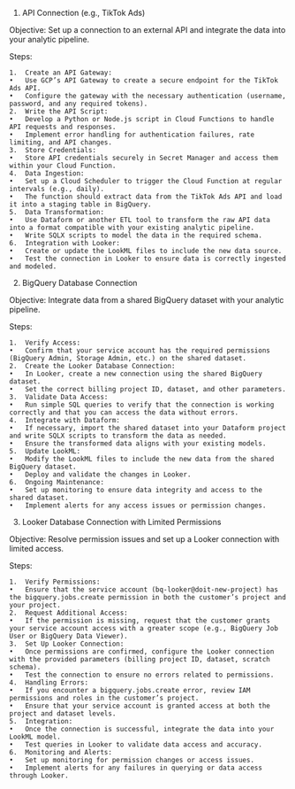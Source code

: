 1. API Connection (e.g., TikTok Ads)

Objective: Set up a connection to an external API and integrate the data into your analytic pipeline.

Steps:

	1.	Create an API Gateway:
	•	Use GCP’s API Gateway to create a secure endpoint for the TikTok Ads API.
	•	Configure the gateway with the necessary authentication (username, password, and any required tokens).
	2.	Write the API Script:
	•	Develop a Python or Node.js script in Cloud Functions to handle API requests and responses.
	•	Implement error handling for authentication failures, rate limiting, and API changes.
	3.	Store Credentials:
	•	Store API credentials securely in Secret Manager and access them within your Cloud Function.
	4.	Data Ingestion:
	•	Set up a Cloud Scheduler to trigger the Cloud Function at regular intervals (e.g., daily).
	•	The function should extract data from the TikTok Ads API and load it into a staging table in BigQuery.
	5.	Data Transformation:
	•	Use Dataform or another ETL tool to transform the raw API data into a format compatible with your existing analytic pipeline.
	•	Write SQLX scripts to model the data in the required schema.
	6.	Integration with Looker:
	•	Create or update the LookML files to include the new data source.
	•	Test the connection in Looker to ensure data is correctly ingested and modeled.

2. BigQuery Database Connection

Objective: Integrate data from a shared BigQuery dataset with your analytic pipeline.

Steps:

	1.	Verify Access:
	•	Confirm that your service account has the required permissions (BigQuery Admin, Storage Admin, etc.) on the shared dataset.
	2.	Create the Looker Database Connection:
	•	In Looker, create a new connection using the shared BigQuery dataset.
	•	Set the correct billing project ID, dataset, and other parameters.
	3.	Validate Data Access:
	•	Run simple SQL queries to verify that the connection is working correctly and that you can access the data without errors.
	4.	Integrate with Dataform:
	•	If necessary, import the shared dataset into your Dataform project and write SQLX scripts to transform the data as needed.
	•	Ensure the transformed data aligns with your existing models.
	5.	Update LookML:
	•	Modify the LookML files to include the new data from the shared BigQuery dataset.
	•	Deploy and validate the changes in Looker.
	6.	Ongoing Maintenance:
	•	Set up monitoring to ensure data integrity and access to the shared dataset.
	•	Implement alerts for any access issues or permission changes.

3. Looker Database Connection with Limited Permissions

Objective: Resolve permission issues and set up a Looker connection with limited access.

Steps:

	1.	Verify Permissions:
	•	Ensure that the service account (bq-looker@doit-new-project) has the bigquery.jobs.create permission in both the customer’s project and your project.
	2.	Request Additional Access:
	•	If the permission is missing, request that the customer grants your service account access with a greater scope (e.g., BigQuery Job User or BigQuery Data Viewer).
	3.	Set Up Looker Connection:
	•	Once permissions are confirmed, configure the Looker connection with the provided parameters (billing project ID, dataset, scratch schema).
	•	Test the connection to ensure no errors related to permissions.
	4.	Handling Errors:
	•	If you encounter a bigquery.jobs.create error, review IAM permissions and roles in the customer’s project.
	•	Ensure that your service account is granted access at both the project and dataset levels.
	5.	Integration:
	•	Once the connection is successful, integrate the data into your LookML model.
	•	Test queries in Looker to validate data access and accuracy.
	6.	Monitoring and Alerts:
	•	Set up monitoring for permission changes or access issues.
	•	Implement alerts for any failures in querying or data access through Looker.